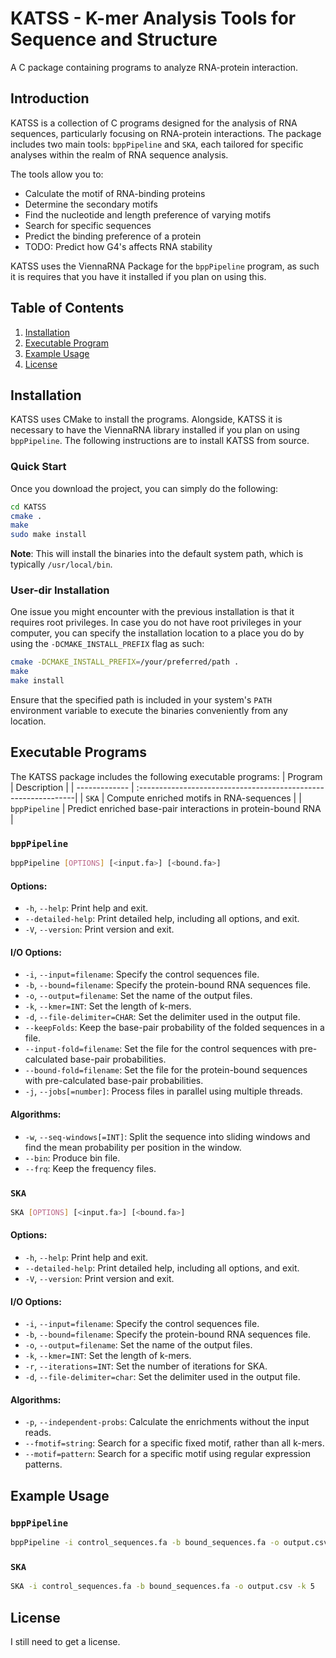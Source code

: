 # KATSS - K-mer Analysis Tools for Sequence and Structure

A C package containing programs to analyze RNA-protein interaction.

## Introduction

KATSS is a collection of C programs designed for the analysis of RNA sequences, particularly focusing on RNA-protein interactions. The package includes two main tools: `bppPipeline` and `SKA`, each tailored for specific analyses within the realm of RNA sequence analysis.

The tools allow you to:
* Calculate the motif of RNA-binding proteins
* Determine the secondary motifs
* Find the nucleotide and length preference of varying motifs
* Search for specific sequences
* Predict the binding preference of a protein
* TODO: Predict how G4's affects RNA stability

KATSS uses the ViennaRNA Package for the ```bppPipeline``` program, as such it is requires that you have it installed if you plan on using this.

## Table of Contents
1. [Installation](#installation)
2. [Executable Program](#executable-programs)
3. [Example Usage](#example-usage)
4. [License](#license)
## Installation

KATSS uses CMake to install the programs. Alongside, KATSS it is necessary to have the ViennaRNA library installed if you plan on using ```bppPipeline```. The following instructions are to install KATSS from source.

### Quick Start

Once you download the project, you can simply do the following:

```bash
cd KATSS
cmake .
make
sudo make install
```

**Note**: This will install the binaries into the default system path, which is typically `/usr/local/bin`.

### User-dir Installation

One issue you might encounter with the previous installation is that it requires root privileges. In case you do not have root privileges in your computer, you can specify the installation location to a place you do by using the ```-DCMAKE_INSTALL_PREFIX``` flag as such:
```bash
cmake -DCMAKE_INSTALL_PREFIX=/your/preferred/path .
make
make install
```

Ensure that the specified path is included in your system's `PATH` environment variable to execute the binaries conveniently from any location.

## Executable Programs

The KATSS package includes the following executable programs:
| Program       | Description                                                    |
| ------------- | :--------------------------------------------------------------|
| `SKA`         | Compute enriched motifs in RNA-sequences                       |
| `bppPipeline` | Predict enriched base-pair interactions in protein-bound RNA   |

### `bppPipeline`

```bash
bppPipeline [OPTIONS] [<input.fa>] [<bound.fa>]
```

#### Options:

- `-h`, `--help`: Print help and exit.
- `--detailed-help`: Print detailed help, including all options, and exit.
- `-V`, `--version`: Print version and exit.

#### I/O Options:

- `-i`, `--input=filename`: Specify the control sequences file.
- `-b`, `--bound=filename`: Specify the protein-bound RNA sequences file.
- `-o`, `--output=filename`: Set the name of the output files.
- `-k`, `--kmer=INT`: Set the length of k-mers.
- `-d`, `--file-delimiter=CHAR`: Set the delimiter used in the output file.
- `--keepFolds`: Keep the base-pair probability of the folded sequences in a file.
- `--input-fold=filename`: Set the file for the control sequences with pre-calculated base-pair probabilities.
- `--bound-fold=filename`: Set the file for the protein-bound sequences with pre-calculated base-pair probabilities.
- `-j`, `--jobs[=number]`: Process files in parallel using multiple threads.

#### Algorithms:

- `-w`, `--seq-windows[=INT]`: Split the sequence into sliding windows and find the mean probability per position in the window.
- `--bin`: Produce bin file.
- `--frq`: Keep the frequency files.

### `SKA`

```bash
SKA [OPTIONS] [<input.fa>] [<bound.fa>]
```

#### Options:

- `-h`, `--help`: Print help and exit.
- `--detailed-help`: Print detailed help, including all options, and exit.
- `-V`, `--version`: Print version and exit.

#### I/O Options:

- `-i`, `--input=filename`: Specify the control sequences file.
- `-b`, `--bound=filename`: Specify the protein-bound RNA sequences file.
- `-o`, `--output=filename`: Set the name of the output files.
- `-k`, `--kmer=INT`: Set the length of k-mers.
- `-r`, `--iterations=INT`: Set the number of iterations for SKA.
- `-d`, `--file-delimiter=char`: Set the delimiter used in the output file.

#### Algorithms:

- `-p`, `--independent-probs`: Calculate the enrichments without the input reads.
- `--fmotif=string`: Search for a specific fixed motif, rather than all k-mers.
- `--motif=pattern`: Search for a specific motif using regular expression patterns.

## Example Usage

### `bppPipeline`

```bash
bppPipeline -i control_sequences.fa -b bound_sequences.fa -o output.csv -k 3
```

### `SKA`

```bash
SKA -i control_sequences.fa -b bound_sequences.fa -o output.csv -k 5
```

## License

I still need to get a license.